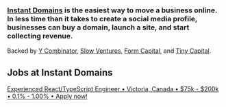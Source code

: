 ### [Instant Domains](https://instantdomains.com) is the easiest way to move a business online. In less time than it takes to create a social media profile, businesses can buy a domain, launch a site, and start collecting revenue.

Backed by [Y Combinator](https://ycombinator.com), [Slow Ventures](https://slow.co), [Form Capital](https://formcapital.com/), and [Tiny Capital](https://tiny.com).

## Jobs at Instant Domains

[Experienced React/TypeScript Engineer • Victoria, Canada • $75k - $200k • 0.1% - 1.00% • Apply now!](https://www.ycombinator.com/companies/instant-domains/jobs/BOL8BuC-experienced-react-typescript-engineer)
